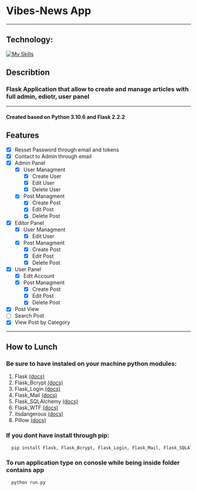 # Vibes-News App
___
## Technology:
[![My Skills](https://skillicons.dev/icons?i=py,flask,css,html)](https://skillicons.dev)

## Describtion
### Flask Application that allow to create and manage articles with full admin, ediotr, user panel
---
#### Created based on Python 3.10.6 and Flask 2.2.2

## Features
* [x] Resset Password through email and tokens
* [x] Contact to Admin through email
* [x] Admin Panel
    * [x] User Managment
        * [x] Create User
        * [x] Edit User
        * [x] Delete User
    * [x] Post Managment
        * [x] Create Post
        * [x] Edit Post
        * [x] Delete Post
* [x] Editor Panel
    * [x] User Managment
        * [x] Edit User
    * [X] Post Managment
        * [X] Create Post
        * [X] Edit Post
        * [X] Delete Post
* [X] User Panel
    * [X] Edit Account
    * [X] Post Managment
        * [X] Create Post
        * [X] Edit Post
        * [X] Delete Post
* [x] Post View
* [ ] Search Post
* [X] View Post by Category
---
## How to Lunch
### Be sure to have instaled on your machine python modules:
1. Flask [(docs)](https://flask.palletsprojects.com/en/2.2.x/)
1. Flask_Bcrypt [(docs)](https://flask-bcrypt.readthedocs.io/en/1.0.1/)
1. Flask_Login [(docs)](https://flask-login.readthedocs.io/en/latest/)
1. Flask_Mail [(docs)](https://pythonhosted.org/Flask-Mail/)
1. Flask_SQLAlchemy [(docs)](https://flask-sqlalchemy.palletsprojects.com/en/latest/) 
1. Flask_WTF [(docs)](https://flask-wtf.readthedocs.io/en/1.0.x/)
1. itsdangerous [(docs)](https://itsdangerous.palletsprojects.com/en/2.1.x/)
1. Pillow [(docs)](https://pillow.readthedocs.io/en/stable/)


### If you dont have install through pip:
```bash
  pip install Flask, Flask_Bcrypt, Flask_Login, Flask_Mail, Flask_SQLAlchemy,Flask_WTF, itsdangerous, Pillow
```
### To run application type on conosle while being inside folder contains app
```bash
  python run.py
```

